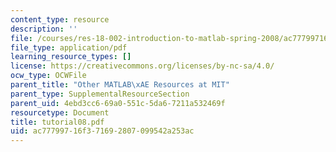 ```yaml
---
content_type: resource
description: ''
file: /courses/res-18-002-introduction-to-matlab-spring-2008/ac77799716f371692807099542a253ac_tutorial08.pdf
file_type: application/pdf
learning_resource_types: []
license: https://creativecommons.org/licenses/by-nc-sa/4.0/
ocw_type: OCWFile
parent_title: "Other MATLAB\xAE Resources at MIT"
parent_type: SupplementalResourceSection
parent_uid: 4ebd3cc6-69a0-551c-5da6-7211a532469f
resourcetype: Document
title: tutorial08.pdf
uid: ac777997-16f3-7169-2807-099542a253ac
---
```

